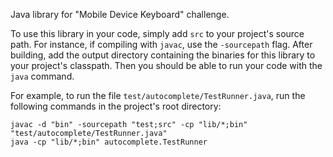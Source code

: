 Java library for "Mobile Device Keyboard" challenge.

To use this library in your code, simply add `src` to your project's source path. For instance, if compiling with `javac`, use the `-sourcepath` flag. After building, add the output directory containing the binaries for this library to your project's classpath. Then you should be able to run your code with the `java` command.

For example, to run the file `test/autocomplete/TestRunner.java`, run the following commands in the project's root directory:
```
javac -d "bin" -sourcepath "test;src" -cp "lib/*;bin" "test/autocomplete/TestRunner.java"
java -cp "lib/*;bin" autocomplete.TestRunner
```
